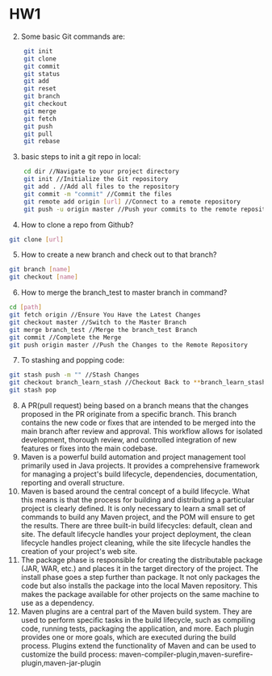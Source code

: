 # HW1

2. Some basic Git commands are:
```bash
    git init
    git clone
    git commit
    git status
    git add
    git reset
    git branch
    git checkout
    git merge
    git fetch
    git push
    git pull
    git rebase
```
3. basic steps to init a git repo in local:
```bash
    cd dir //Navigate to your project directory
    git init //Initialize the Git repository
    git add . //Add all files to the repository
    git commit -m "commit" //Commit the files
    git remote add origin [url] //Connect to a remote repository
    git push -u origin master //Push your commits to the remote repository
```
4. How to clone a repo from Github?
```bash
git clone [url]
```
5. How to create a new branch and check out to that branch?
```bash
git branch [name]
git checkout [name]
```
6. How to merge the branch_test to master branch in command?
```bash
cd [path]
git fetch origin //Ensure You Have the Latest Changes
git checkout master //Switch to the Master Branch
git merge branch_test //Merge the branch_test Branch
git commit //Complete the Merge
git push origin master //Push the Changes to the Remote Repository
```

7. To stashing and popping code:
```bash
git stash push -m "" //Stash Changes
git checkout branch_learn_stash //Checkout Back to **branch_learn_stash
git stash pop
```

8. A PR(pull request) being based on a branch means that the changes proposed in the PR originate from a specific branch. This branch contains the new code or fixes that are intended to be merged into the main branch after review and approval. This workflow allows for isolated development, thorough review, and controlled integration of new features or fixes into the main codebase.
9. Maven is a powerful build automation and project management tool primarily used in Java projects. It provides a comprehensive framework for managing a project's build lifecycle, dependencies, documentation, reporting and overall structure. 
10. Maven is based around the central concept of a build lifecycle. What this means is that the process for building and distributing a particular project is clearly defined.
It is only necessary to learn a small set of commands to build any Maven project, and the POM will ensure to get the results.
There are three built-in build lifecycles: default, clean and site. The default lifecycle handles your project deployment, the clean lifecycle handles project cleaning, while the site lifecycle handles the creation of your project's web site.
11. The package phase is responsible for creating the distributable package (JAR, WAR, etc.) and places it in the target directory of the project. The install phase goes a step further than package. It not only packages the code but also installs the package into the local Maven repository. This makes the package available for other projects on the same machine to use as a dependency.
12. Maven plugins are a central part of the Maven build system. They are used to perform specific tasks in the build lifecycle, such as compiling code, running tests, packaging the application, and more. Each plugin provides one or more goals, which are executed during the build process. Plugins extend the functionality of Maven and can be used to customize the build process: maven-compiler-plugin,maven-surefire-plugin,maven-jar-plugin
